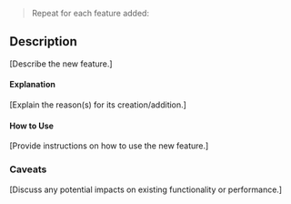 > Repeat for each feature added:

## Description
[Describe the new feature.]

#### Explanation
[Explain the reason(s) for its creation/addition.]

#### How to Use
[Provide instructions on how to use the new feature.]

### Caveats
[Discuss any potential impacts on existing functionality or performance.]
